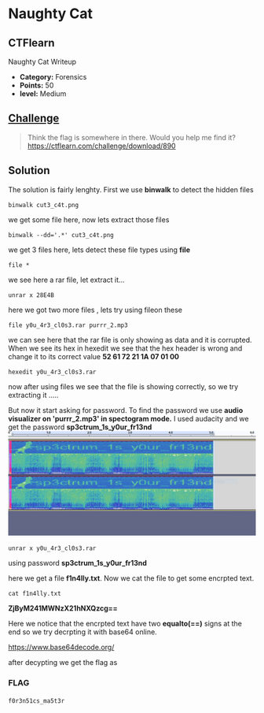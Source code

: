 # Naughty Cat 
## CTFlearn
Naughty Cat Writeup

* **Category:** Forensics
* **Points:** 50
* **level:** Medium

## [Challenge](https://ctflearn.com/challenge/890)

> Think the flag is somewhere in there. Would you help me find it?\
> https://ctflearn.com/challenge/download/890

## Solution

The solution is fairly lenghty.
First we use **binwalk** to detect the hidden files 

```
binwalk cut3_c4t.png
```

we get some file here, now lets extract those files

```
binwalk --dd='.*' cut3_c4t.png
```

we get 3 files here, lets detect these file types using **file**

```
file *
```
we see here a rar file, let extract it...

```
unrar x 28E4B
```

here we got two more files , lets try using fileon these
```
file y0u_4r3_cl0s3.rar purrr_2.mp3
```

we can see here that the rar file is only showing as data and it is corrupted. When we see its hex in hexedit we see that the hex header is wrong 
and change it to its correct value **52 61 72 21 1A 07 01 00**
```
hexedit y0u_4r3_cl0s3.rar
```
now after using files we see that the file is showing correctly, so we try extracting it ..... 

But now it start asking for password.
To find the password we use **audio visualizer on 'purrr_2.mp3' in spectogram mode.** I used audacity and we get the password **sp3ctrum_1s_y0ur_fr13nd**
![Screenshot](spectogram.JPG)

```
unrar x y0u_4r3_cl0s3.rar 
```
using password **sp3ctrum_1s_y0ur_fr13nd**

here we get a file **f1n4lly.txt**. Now we cat the file to get some encrpted text.
```
cat f1n4lly.txt
```
**ZjByM241MWNzX21hNXQzcg==**

Here we notice that the encrpted text have two **equalto(==)** signs at the end so we try decrpting it with base64 online.

https://www.base64decode.org/ 

after decypting we get the flag as

### **FLAG** 
```f0r3n51cs_ma5t3r```

